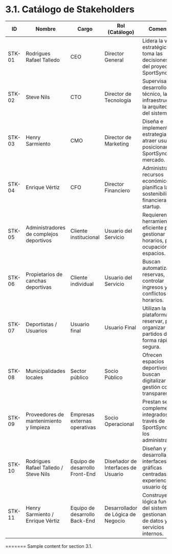 # 3.1. Catálogo de Stakeholders


| ID       | Nombre                                        | Cargo                          | Rol (Catálogo)                   | Comentario                                                                                   |
|----------|-----------------------------------------------|--------------------------------|----------------------------------|----------------------------------------------------------------------------------------------|
| STK-01   | Rodrigues Rafael Talledo                      | CEO                            | Director General                 | Lidera la visión estratégica y toma las decisiones clave del proyecto SportSync.             |
| STK-02   | Steve Nils                                    | CTO                            | Director de Tecnología           | Supervisa el desarrollo técnico, la infraestructura y la arquitectura del sistema.           |
| STK-03   | Henry Sarmiento                               | CMO                            | Director de Marketing            | Diseña e implementa estrategias para atraer usuarios y posicionar SportSync en el mercado.   |
| STK-04   | Enrique Vértiz                                | CFO                            | Director Financiero              | Administra los recursos económicos y planifica la sostenibilidad financiera de la startup.   |
| STK-05   | Administradores de complejos deportivos       | Cliente institucional          | Usuario del Servicio             | Requieren una herramienta eficiente para gestionar horarios, pagos y ocupación de espacios.  |
| STK-06   | Propietarios de canchas deportivas            | Cliente individual             | Usuario del Servicio             | Buscan automatizar reservas, controlar ingresos y evitar conflictos de horarios.             |
| STK-07   | Deportistas / Usuarios                        | Usuario final                  | Usuario Final                    | Utilizan la plataforma para reservar, pagar y organizar partidos de forma rápida y segura.   |
| STK-08   | Municipalidades locales                       | Sector público                 | Socio Público                    | Ofrecen espacios deportivos y buscan digitalizar su gestión con transparencia.               |
| STK-09   | Proveedores de mantenimiento y limpieza       | Empresas externas operativas   | Socio Operacional                | Prestan servicios complementarios integrados a través de SportSync para los administradores. |
| STK-10   | Rodrigues Rafael Talledo / Steve Nils         | Equipo de desarrollo Front-End | Diseñador de Interfaces de Usuario | Diseñan y desarrollan las interfaces gráficas centradas en una experiencia de usuario óptima.|
| STK-11   | Henry Sarmiento / Enrique Vértiz              | Equipo de desarrollo Back-End  | Desarrollador de Lógica de Negocio | Construyen la lógica funcional del sistema, gestionan bases de datos y servicios internos.  |
=======
Sample content for section 3.1.

